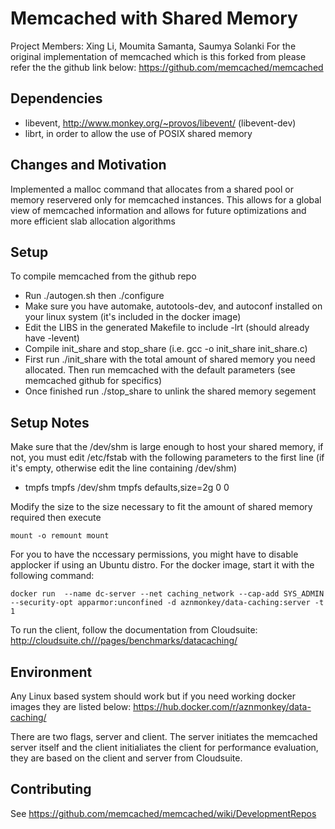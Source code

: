 # Memcached with Shared Memory
Project Members: Xing Li, Moumita Samanta, Saumya Solanki
For the original implementation of memcached which is this forked from please refer the the github link below:
https://github.com/memcached/memcached

## Dependencies
* libevent, http://www.monkey.org/~provos/libevent/ (libevent-dev)
* librt, in order to allow the use of POSIX shared memory

## Changes and Motivation
Implemented a malloc command that allocates from a shared pool or memory reservered only for memcached instances. 
This allows for a global view of memcached information and allows for future optimizations and more efficient slab allocation algorithms


## Setup
To compile memcached from the github repo 
* Run ./autogen.sh then ./configure
* Make sure you have automake, autotools-dev, and autoconf installed on your linux system (it's included in the docker image)
* Edit the LIBS in the generated Makefile to include -lrt (should already have -levent)
* Compile init_share and stop_share (i.e. gcc -o init_share init_share.c)
* First run ./init_share with the total amount of shared memory you need allocated. Then run memcached with the default parameters (see memcached github for specifics)
* Once finished run ./stop_share to unlink the shared memory segement

## Setup Notes
Make sure that the /dev/shm is large enough to host your shared memory, if not, you must edit /etc/fstab with the following parameters to the first line (if it's empty, otherwise edit the line containing /dev/shm)
* tmpfs tmpfs      /dev/shm      tmpfs   defaults,size=2g   0   0

Modify the size to the size necessary to fit the amount of shared memory required then execute
```
mount -o remount mount
```

For you to have the nccessary permissions, you might have to disable applocker if using an Ubuntu distro. For the docker image, start it with the following command:
```
docker run  --name dc-server --net caching_network --cap-add SYS_ADMIN --security-opt apparmor:unconfined -d aznmonkey/data-caching:server -t 1
```

To run the client, follow the documentation from Cloudsuite:
http://cloudsuite.ch///pages/benchmarks/datacaching/

## Environment
Any Linux based system should work but if you need working docker images they are listed below:
https://hub.docker.com/r/aznmonkey/data-caching/

There are two flags, server and client. The server initiates the memcached server itself and the client initialiates the client for performance evaluation, they are based on the client and server from Cloudsuite. 


## Contributing

See https://github.com/memcached/memcached/wiki/DevelopmentRepos
